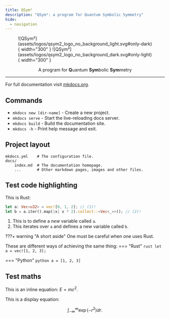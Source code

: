 ```yaml
---
title: QSym²
description: "QSym²: a program for Quantum Symbolic Symmetry"
hide:
  - navigation
---
```


<style>
    .md-typeset h1 {
        display: none;
    }
</style>

<figure markdown>
  ![QSym²](assets/logos/qsym2_logo_no_background_light.svg#only-dark){ width="300" }
  ![QSym²](assets/logos/qsym2_logo_no_background_dark.svg#only-light){ width="300" }
</figure>

<p style="text-align: center;">
  A program for <b>Q</b>uantum <b>Sym</b>bolic <b>Sym</b>metry
</p>

-------

For full documentation visit [mkdocs.org](https://www.mkdocs.org).

## Commands

* `mkdocs new [dir-name]` - Create a new project.
* `mkdocs serve` - Start the live-reloading docs server.
* `mkdocs build` - Build the documentation site.
* `mkdocs -h` - Print help message and exit.

## Project layout

    mkdocs.yml    # The configuration file.
    docs/
        index.md  # The documentation homepage.
        ...       # Other markdown pages, images and other files.

## Test code highlighting

This is Rust:
```rust linenums="1" hl_lines="2"
let a: Vec<u32> = vec![0, 1, 2]; // (1)!
let b = a.iter().map(|x| x * 2).collect::<Vec<_>>(); // (2)!
```

1. This is to define a *new* variable called `a`.
2. This iterates over `a` and defines a new variable called `b`.

???+ warning "A short aside"
    One must be careful when one uses Rust.

These are different ways of achieving the same thing:
=== "Rust"
    ```rust
    let a = vec![1, 2, 3];
    ```

=== "Python"
    ```python
    a = [1, 2, 3]
    ```

## Test maths

This is an inline equation: $E = mc^2$.

This is a display equation:

$$
    \int_{-\infty}^{\infty} \exp(-r^2) dr.
$$
